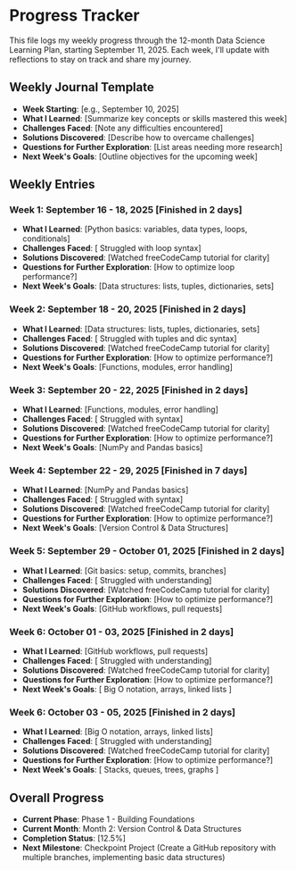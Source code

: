 # Progress Tracker

This file logs my weekly progress through the 12-month Data Science Learning Plan, starting September 11, 2025. Each week, I'll update with reflections to stay on track and share my journey.

## Weekly Journal Template
- **Week Starting**: [e.g., September 10, 2025]
- **What I Learned**: [Summarize key concepts or skills mastered this week]
- **Challenges Faced**: [Note any difficulties encountered]
- **Solutions Discovered**: [Describe how to overcame challenges]
- **Questions for Further Exploration**: [List areas needing more research]
- **Next Week's Goals**: [Outline objectives for the upcoming week]

## Weekly Entries
### Week 1: September 16 - 18, 2025 [Finished in 2 days]
- **What I Learned**: [Python basics: variables, data types, loops,
conditionals]
- **Challenges Faced**: [ Struggled with loop syntax]
- **Solutions Discovered**: [Watched freeCodeCamp tutorial for clarity]
- **Questions for Further Exploration**: [How to optimize loop performance?]
- **Next Week's Goals**: [Data structures: lists, tuples, dictionaries, sets]

 ### Week 2: September 18 - 20, 2025 [Finished in 2 days]
- **What I Learned**: [Data structures: lists, tuples, dictionaries, sets]
- **Challenges Faced**: [ Struggled with tuples and dic syntax]
- **Solutions Discovered**: [Watched freeCodeCamp tutorial for clarity]
- **Questions for Further Exploration**: [How to optimize performance?]
- **Next Week's Goals**: [Functions, modules, error handling]

 ### Week 3: September 20 - 22, 2025 [Finished in 2 days]
- **What I Learned**: [Functions, modules, error handling]
- **Challenges Faced**: [ Struggled with syntax]
- **Solutions Discovered**: [Watched freeCodeCamp tutorial for clarity]
- **Questions for Further Exploration**: [How to optimize performance?]
- **Next Week's Goals**: [NumPy and Pandas basics]

 ### Week 4: September 22 - 29, 2025 [Finished in 7 days]
- **What I Learned**: [NumPy and Pandas basics]
- **Challenges Faced**: [ Struggled with syntax]
- **Solutions Discovered**: [Watched freeCodeCamp tutorial for clarity]
- **Questions for Further Exploration**: [How to optimize performance?]
- **Next Week's Goals**: [Version Control & Data Structures]


 ### Week 5: September 29 - October 01, 2025 [Finished in 2 days]
- **What I Learned**: [Git basics: setup, commits,
branches]
- **Challenges Faced**: [ Struggled with understanding]
- **Solutions Discovered**: [Watched freeCodeCamp tutorial for clarity]
- **Questions for Further Exploration**: [How to optimize performance?]
- **Next Week's Goals**: [GitHub workflows, pull requests]

### Week 6: October 01 - 03, 2025 [Finished in 2 days]
- **What I Learned**: [GitHub workflows, pull requests]
- **Challenges Faced**: [ Struggled with understanding]
- **Solutions Discovered**: [Watched freeCodeCamp tutorial for clarity]
- **Questions for Further Exploration**: [How to optimize performance?]
- **Next Week's Goals**: [ Big O notation, arrays, linked lists ]

### Week 6: October 03 - 05, 2025 [Finished in 2 days]
- **What I Learned**: [Big O notation, arrays, linked lists]
- **Challenges Faced**: [ Struggled with understanding]
- **Solutions Discovered**: [Watched freeCodeCamp tutorial for clarity]
- **Questions for Further Exploration**: [How to optimize performance?]
- **Next Week's Goals**: [ Stacks, queues, trees, graphs  ]



## Overall Progress
- **Current Phase**: Phase 1 - Building Foundations
- **Current Month**: Month 2: Version Control & Data Structures
- **Completion Status**: [12.5%]
- **Next Milestone**: Checkpoint Project (Create a GitHub repository with multiple branches,
implementing basic data structures)


